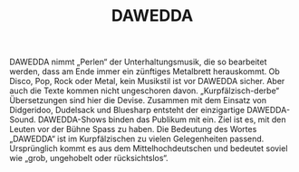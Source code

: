 ﻿---
layout: band
title: DAWEDDA
website: http://www.dawedda.de
style: Rock/Metal von original Kurpfälzischer Mundart
logo: dawedda_logo.jpg
picture: dawedda_band.jpg
year: 2017
day: saturday
stagetime: Samstag, 08. Juli 2017, 19:00 Uhr
vimeo:
youtube: fhtV128QkJs
spotify: 
soudcloud: 
bandcamp: 
flickr: 
---
DAWEDDA nimmt „Perlen“ der Unterhaltungsmusik, die so bearbeitet werden, dass am Ende immer ein zünftiges Metalbrett herauskommt. Ob Disco, Pop, Rock oder Metal, kein Musikstil ist vor DAWEDDA sicher. Aber auch die Texte kommen nicht ungeschoren davon. „Kurpfälzisch-derbe“ Übersetzungen sind hier die Devise. Zusammen mit dem Einsatz von Didgeridoo, Dudelsack und Bluesharp entsteht der einzigartige DAWEDDA-Sound. DAWEDDA-Shows binden das Publikum mit ein. Ziel ist es, mit den Leuten vor der Bühne Spass zu haben. Die Bedeutung des Wortes „DAWEDDA“ ist im Kurpfälzischen zu vielen Gelegenheiten passend. Ursprünglich kommt es aus dem Mittelhochdeutschen und bedeutet soviel wie „grob, ungehobelt oder rücksichtslos“.